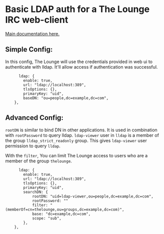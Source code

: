 # Basic LDAP auth for a The Lounge IRC web-client

[Main documentation here.](https://thelounge.chat/docs/configuration#ldap-support)

## Simple Config:

In this config, The Lounge will use the credentials provided in web ui to authenticate with lldap. It'll allow access if authentication was successful.

```
      ldap: {
        enable: true,
        url: "ldap://localhost:389",
        tlsOptions: {},
        primaryKey: "uid",
        baseDN: "ou=people,dc=example,dc=com",
    },
```


## Advanced Config:

`rootDN` is similar to bind DN in other applications. It is used in combination with `rootPassword` to query lldap. `ldap-viewer` user in `lldap` is a member of the group `lldap_strict_readonly` group. This gives `ldap-viewer` user permission to query `lldap`.


With the `filter`, You can limit The Lounge access to users who are a member of the group `thelounge`.


```
      ldap: {
        enable: true,
        url: "ldap://localhost:389",
        tlsOptions: {},
        primaryKey: "uid",
        searchDN: {
            rootDN: "uid=ldap-viewer,ou=people,dc=example,dc=com",
            rootPassword: ""
            filter: "(memberOf=cn=thelounge,ou=groups,dc=example,dc=com)",
            base: "dc=example,dc=com",
            scope: "sub",
        },
    },
```

